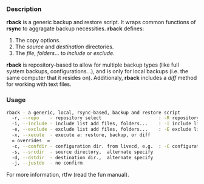 ### Description

**rback** is a generic backup and restore script.  It wraps common functions of **rsync** to aggragate backup necessities.  **rback** defines:

1. The copy options.
2. The *source* and *destination* directories.
3. The *file*, *folders*... to *include* or *exclude*.

**rback** is repository-based to allow for multiple backup types (like full system backups, configurations...), and is only for local backups (i.e. the same computer that it resides on).  Additionaly, **rback** includes a *diff* method for working with text files.

### Usage

```sh
rback - a generic, local, rsync-based, backup and restore script
  -r, --repo    - repository select                     : -R repository new
  -i, --include - include list add files, folders...    : -I include list edit
  -e, --exclude - exclude list add files, folders...    : -E exclude list edit
  -x, --xecute  - execute a: restore, backup, or diff
  = overrides  =
  -c, --confdir - configuration dir. from livecd, e.g.  : -C configuration edit
  -s, --srcdir  - source directory,  alternate specify
  -d, --dstdir  - destination dir.,  alternate specify
  -j, --justdo  - no confirm
```

For more information, rtfw (read the fun manual).
